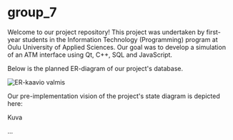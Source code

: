# group_7

Welcome to our project repository! This project was undertaken by first-year students in the Information Technology (Programming) program at Oulu University of Applied Sciences. Our goal was to develop a simulation of an ATM interface using Qt, C++, SQL and JavaScript.

Below is the planned ER-diagram of our project's database. 

![ER-kaavio valmis](https://github.com/bank-tvt23kmo/group_7/assets/129968724/bbef7d50-756d-4e34-bacc-4be51e8a3f2c)

Our pre-implementation vision of the project's state diagram is depicted here:

Kuva

...




